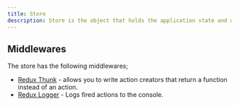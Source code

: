 ```yaml
---
title: Store
description: Store is the object that holds the application state and allows access to it, as well as the ability to dispatch actions to change the state.
---
```


## Middlewares

The store has the following middlewares;

* [Redux Thunk](https://redux.js.org/tutorials/fundamentals/part-6-async-logic) - allows you to write action creators that return a function instead of an action.
* [Redux Logger](https://github.com/LogRocket/redux-logger) - Logs fired actions to the console.
